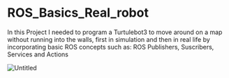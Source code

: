 # ROS_Basics_Real_robot

In this Project I needed to program a Turtulebot3 to move around on a map without running into the walls, first in simulation and then in real life by incorporating basic ROS concepts such as: ROS Publishers, Suscribers, Services and Actions

![Untitled](https://user-images.githubusercontent.com/77409867/150668028-c387a37a-ec27-4075-8814-68cf03d6c3bd.png)
